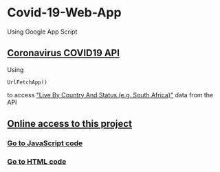 # Covid-19-Web-App
Using Google App Script
## [Coronavirus COVID19 API](https://covid19api.com/)
Using 
```
UrlFetchApp()
```
to access ["Live By Country And Status (e.g. South Africa)"](https://api.covid19api.com/live/country/south-africa/status/confirmed) data from the API
## [Online access to this project](https://script.google.com/macros/s/AKfycbz1zs6qjsGeOnOr1Y1InV_2FedzecxsCV9pSiGs_kZlEVikwEug/exec)

### [Go to JavaScript code](Covid-19-Web-App/blob/master/Code.gs)

### [Go to HTML code](Covid-19-Web-App/blob/master/interactive.html)
